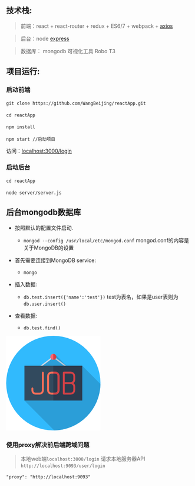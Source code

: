 ## 技术栈:

>  前端：react + react-router + redux + ES6/7 + webpack + [axios](https://www.npmjs.com/package/axios)

>  后台：node [express](http://www.expressjs.com.cn/)

>  数据库： mongodb 可视化工具 Robo T3

## 项目运行:

### 启动前端

```
git clone https://github.com/WangBeijing/reactApp.git

cd reactApp 

npm install 

npm start //启动项目

```
访问：[localhost:3000/login](localhost:3000/login)
### 启动后台
```
cd reactApp

node server/server.js
```

## 后台mongodb数据库

- 按照默认的配置文件启动.
  - `mongod --config /usr/local/etc/mongod.conf` mongod.conf的内容是关于MongoDB的设置

- 首先需要连接到MongoDB service:
  - `mongo`
- 插入数据:
  - `db.test.insert({'name':'test'})` test为表名，如果是user表则为`db.user.insert()`
- 查看数据:
  - `db.test.find()`

![](https://github.com/WangBeijing/reactApp/blob/master/src/component/login/job.png)

###   使用proxy解决前后端跨域问题
>  本地web端`localhost:3000/login` 请求本地服务器API `http://localhost:9093/user/login`
```
"proxy": "http://localhost:9093"
```
